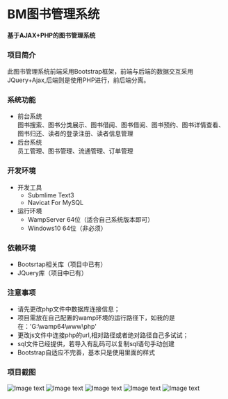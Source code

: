 # BM图书管理系统
#### 基于AJAX+PHP的图书管理系统
### 项目简介
此图书管理系统前端采用Bootstrap框架，前端与后端的数据交互采用JQuery+Ajax,后端则是使用PHP进行，前后端分离。<br>
### 系统功能
* 前台系统<br>
  图书搜索、图书分类展示、图书借阅、图书借阅、图书预约、图书详情查看、图书归还、读者的登录注册、读者信息管理
* 后台系统<br>
  员工管理、图书管理、流通管理、订单管理
### 开发环境
* 开发工具
  * Submlime Text3
  * Navicat For MySQL
* 运行环境
  * WampServer 64位（适合自己系统版本即可）
  * Windows10 64位（非必须）
### 依赖环境<br>
* Bootsrtap相关库（项目中已有）
* JQuery库（项目中已有）
### 注意事项  
* 请先更改php文件中数据库连接信息；  
* 项目需放在自己配置的wamp环境的运行路径下，如我的是在：'G:\wamp64\www\php'
* 更改js文件中连接php的url,相对路径或者绝对路径自己多试试；  
* sql文件已经提供，若导入有乱码可以复制sql语句手动创建
* Bootstrap自适应不完善，基本只是使用里面的样式
### 项目截图
![Image text](https://raw.githubusercontent.com/yellow-tiger98/BM-bookSystem/master/readme/1.png)
![Image text](https://raw.githubusercontent.com/yellow-tiger98/BM-bookSystem/master/readme/2.png)
![Image text](https://raw.githubusercontent.com/yellow-tiger98/BM-bookSystem/master/readme/3.png)
![Image text](https://raw.githubusercontent.com/yellow-tiger98/BM-bookSystem/master/readme/4.png)
![Image text](https://raw.githubusercontent.com/yellow-tiger98/BM-bookSystem/master/readme/5.png)
